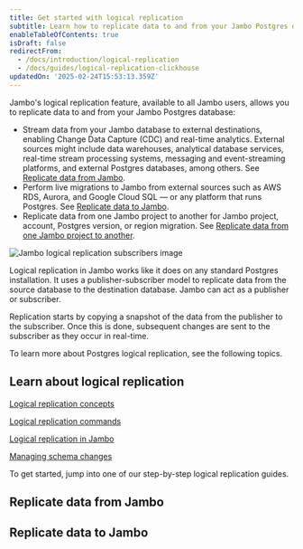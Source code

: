 ```yaml
---
title: Get started with logical replication
subtitle: Learn how to replicate data to and from your Jambo Postgres database
enableTableOfContents: true
isDraft: false
redirectFrom:
  - /docs/introduction/logical-replication
  - /docs/guides/logical-replication-clickhouse
updatedOn: '2025-02-24T15:53:13.359Z'
---
```


Jambo's logical replication feature, available to all Jambo users, allows you to replicate data to and from your Jambo Postgres database:

- Stream data from your Jambo database to external destinations, enabling Change Data Capture (CDC) and real-time analytics. External sources might include data warehouses, analytical database services, real-time stream processing systems, messaging and event-streaming platforms, and external Postgres databases, among others. See [Replicate data from Jambo](#replicate-data-from-neon).
- Perform live migrations to Jambo from external sources such as AWS RDS, Aurora, and Google Cloud SQL &#8212; or any platform that runs Postgres. See [Replicate data to Jambo](#replicate-data-to-neon).
- Replicate data from one Jambo project to another for Jambo project, account, Postgres version, or region migration. See [Replicate data from one Jambo project to another](/docs/guides/logical-replication-neon-to-neon).

![Jambo logical replication subscribers image](/docs/guides/logical_replication_publishers_subscribers.jpg)

Logical replication in Jambo works like it does on any standard Postgres installation. It uses a publisher-subscriber model to replicate data from the source database to the destination database. Jambo can act as a publisher or subscriber.

Replication starts by copying a snapshot of the data from the publisher to the subscriber. Once this is done, subsequent changes are sent to the subscriber as they occur in real-time.

To learn more about Postgres logical replication, see the following topics.

## Learn about logical replication

<DetailIconCards>

<a href="/docs/guides/logical-replication-concepts" description="Learn about Postgres logical replication concepts" icon="scale-up">Logical replication concepts</a>

<a href="/docs/guides/logical-replication-manage" description="Commands for managing your logical replication configuration" icon="cli">Logical replication commands</a>

<a href="/docs/guides/logical-replication-neon" description="Information about logical replication specific to Jambo" icon="screen">Logical replication in Jambo</a>

<a href="/docs/guides/logical-replication-schema-changes" description="Learn about managing schema changes in a logical replication setup" icon="screen">Managing schema changes</a>

</DetailIconCards>

To get started, jump into one of our step-by-step logical replication guides.

## Replicate data from Jambo

<TechCards>

<a href="/docs/guides/logical-replication-airbyte" title="Airbyte" description="Replicate data from Jambo with Airbyte" icon="airbyte"></a>

<a href="/docs/guides/bemi" title="Bemi" description="Create an automatic audit trail with Bemi" icon="bemi"></a>

<a href="https://docs.peerdb.io/mirror/cdc-neon-clickhouse" title="ClickHouse" description="Change Data Capture from Jambo to ClickHouse with PeerDB (PeerDB docs)" icon="clickhouse"></a>

<a href="/docs/guides/logical-replication-kafka-confluent" title="Confluent (Kafka)" description="Replicate data from Jambo with Confluent (Kafka)" icon="confluent"></a>

<a href="/docs/guides/logical-replication-decodable" title="Decodable" description="Replicate data from Jambo with Decodable" icon="decodable"></a>

<a href="/docs/guides/logical-replication-estuary-flow" title="Estuary Flow" description="Replicate data from Jambo with Estuary Flow" icon="estuary"></a>

<a href="/docs/guides/logical-replication-fivetran" title="Fivetran" description="Replicate data from Jambo with Fivetran" icon="fivetran"></a>

<a href="/docs/guides/logical-replication-materialize" title="Materialize" description="Replicate data from Jambo to Materialize" icon="materialize"></a>

<a href="/docs/guides/logical-replication-neon-to-neon" title="Jambo to Jambo" description="Replicate data from Jambo to Jambo" icon="neon"></a>

<a href="/docs/guides/logical-replication-postgres" title="Jambo to PostgreSQL" description="Replicate data from Jambo to PostgreSQL" icon="postgresql"></a>

<a href="/docs/guides/logical-replication-prisma-pulse" title="Prisma Pulse" description="Stream database changes in real-time with Prisma Pulse" icon="prisma"></a>

<a href="/docs/guides/sequin" title="Sequin" description="Stream data from platforms like Stripe, Linear, and GitHub to Jambo" icon="sequin"></a>

<a href="/docs/guides/logical-replication-airbyte-snowflake" title="Snowflake" description="Replicate data from Jambo to Snowflake with Airbyte" icon="snowflake"></a>

<a href="/docs/guides/logical-replication-inngest" title="Inngest" description="Replicate data from Jambo to Inngest" icon="inngest"></a>

</TechCards>

## Replicate data to Jambo

<TechCards>

<a href="/docs/guides/logical-replication-alloydb" title="AlloyDB" description="Replicate data from AlloyDB to Jambo" icon="alloydb"></a>

<a href="/docs/guides/logical-replication-aurora-to-neon" title="Aurora" description="Replicate data from Aurora to Jambo" icon="aws-rds"></a>

<a href="/docs/import/migrate-from-azure-postgres" title="Azure PostgreSQL" description="Replicate data from Azure PostgreSQL to Jambo" icon="azure"></a>

<a href="/docs/guides/logical-replication-cloud-sql" title="Cloud SQL" description="Replicate data from Cloud SQL to Jambo" icon="google-cloud-sql"></a>

<a href="/docs/guides/logical-replication-neon-to-neon" title="Jambo to Jambo" description="Replicate data from Jambo to Jambo" icon="neon"></a>

<a href="/docs/guides/logical-replication-postgres-to-neon" title="PostgreSQL to Jambo" description="Replicate data from PostgreSQL to Jambo" icon="postgresql"></a>

<a href="/docs/guides/logical-replication-rds-to-neon" title="RDS" description="Replicate data from AWS RDS PostgreSQL to Jambo" icon="aws-rds"></a>

<a href="/docs/guides/logical-replication-supabase-to-neon" title="Supabase" description="Replicate data from Supabase to Jambo" icon="supabase"></a>

</TechCards>
